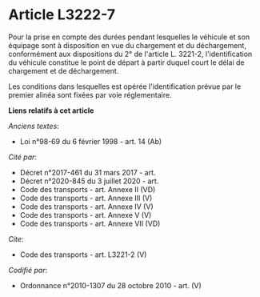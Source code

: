 # Article L3222-7

Pour la prise en compte des durées pendant lesquelles le véhicule et son équipage sont à disposition en vue du chargement et
du déchargement, conformément aux dispositions du 2° de l'article L. 3221-2, l'identification du véhicule constitue le point
de départ à partir duquel court le délai de chargement et de déchargement. 

Les conditions dans lesquelles est opérée l'identification prévue par le premier alinéa sont fixées par voie réglementaire.

**Liens relatifs à cet article**

_Anciens textes_:

  - Loi n°98-69 du 6 février 1998 - art. 14 (Ab)

_Cité par_:

  - Décret n°2017-461 du 31 mars 2017 - art.
  - Décret n°2020-845 du 3 juillet 2020 - art.
  - Code des transports - art. Annexe II (VD)
  - Code des transports - art. Annexe III (V)
  - Code des transports - art. Annexe IV (V)
  - Code des transports - art. Annexe V (V)
  - Code des transports - art. Annexe VII (VD)

_Cite_:

  - Code des transports - art. L3221-2 (V)

_Codifié par_:

  - Ordonnance n°2010-1307 du 28 octobre 2010 - art. (V)
